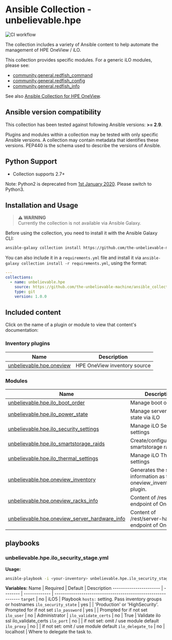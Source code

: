 # Ansible Collection - unbelievable.hpe

![CI workflow](https://github.com/the-unbelievable-machine/ansible_collection_hpe/actions/workflows/ci.yml/badge.svg)

The collection includes a variety of Ansible content to help automate the management of HPE OneView / iLO.

This collection provides specific modules. For a generic iLO modules, please see:

- [community.general.redfish_command](https://docs.ansible.com/ansible/latest/collections/community/general/redfish_command_module.html)
- [community.general.redfish_config](https://docs.ansible.com/ansible/latest/collections/community/general/redfish_config_module.html#ansible-collections-community-general-redfish-config-module)
- [community.general.redfish_info](https://docs.ansible.com/ansible/latest/collections/community/general/redfish_info_module.html#ansible-collections-community-general-redfish-info-module)

See also [Ansible Collection for HPE OneView](https://github.com/HewlettPackard/oneview-ansible-collection).

<!-- markdownlint-disable -->
<!--start requires_ansible-->
## Ansible version compatibility

This collection has been tested against following Ansible versions: **>= 2.9**.

Plugins and modules within a collection may be tested with only specific Ansible versions.
A collection may contain metadata that identifies these versions.
PEP440 is the schema used to describe the versions of Ansible.
<!--end requires_ansible-->
<!-- markdownlint-enable -->
## Python Support

- Collection supports 2.7+

Note: Python2 is deprecated from [1st January 2020](https://www.python.org/doc/sunset-python-2/). Please switch to Python3.

## Installation and Usage

> **⚠️ WARNING**  
> Currently the collection is not available via Ansible Galaxy.

Before using the collection, you need to install it with the Ansible Galaxy CLI:

```bash
ansible-galaxy collection install https://github.com/the-unbelievable-machine/ansible_collection_hpe.git,v1.0.0
```

You can also include it in a `requirements.yml` file and install it via
`ansible-galaxy collection install -r requirements.yml`, using the format:

```yaml
---
collections:
  - name: unbelievable.hpe
    source: https://github.com/the-unbelievable-machine/ansible_collection_hpe.git
    type: git
    version: 1.0.0
```

## Included content

Click on the name of a plugin or module to view that content's documentation:

<!-- markdownlint-disable -->
<!--start requires_ansible-->
<!--end requires_ansible-->

<!--start collection content-->
### Inventory plugins
Name | Description
--- | ---
[unbelievable.hpe.oneview](https://github.com/the-unbelievable-machine/ansible_collection_hpe/blob/v3.0.0/docs/unbelievable.hpe.oneview_inventory.rst)|HPE OneView inventory source

### Modules
Name | Description
--- | ---
[unbelievable.hpe.ilo_boot_order](https://github.com/the-unbelievable-machine/ansible_collection_hpe/blob/v3.0.0/docs/unbelievable.hpe.ilo_boot_order_module.rst)|Manage boot order
[unbelievable.hpe.ilo_power_state](https://github.com/the-unbelievable-machine/ansible_collection_hpe/blob/v3.0.0/docs/unbelievable.hpe.ilo_power_state_module.rst)|Manage server power state via iLO
[unbelievable.hpe.ilo_security_settings](https://github.com/the-unbelievable-machine/ansible_collection_hpe/blob/v3.0.0/docs/unbelievable.hpe.ilo_security_settings_module.rst)|Manage iLO Security settings
[unbelievable.hpe.ilo_smartstorage_raids](https://github.com/the-unbelievable-machine/ansible_collection_hpe/blob/v3.0.0/docs/unbelievable.hpe.ilo_smartstorage_raids_module.rst)|Create/configure/delete smartstorage raids
[unbelievable.hpe.ilo_thermal_settings](https://github.com/the-unbelievable-machine/ansible_collection_hpe/blob/v3.0.0/docs/unbelievable.hpe.ilo_thermal_settings_module.rst)|Manage iLO Thermal settings
[unbelievable.hpe.oneview_inventory](https://github.com/the-unbelievable-machine/ansible_collection_hpe/blob/v3.0.0/docs/unbelievable.hpe.oneview_inventory_module.rst)|Generates the same information as the oneview_inventory plugin.
[unbelievable.hpe.oneview_racks_info](https://github.com/the-unbelievable-machine/ansible_collection_hpe/blob/v3.0.0/docs/unbelievable.hpe.oneview_racks_info_module.rst)|Content of /rest/racks endpoint of OneView
[unbelievable.hpe.oneview_server_hardware_info](https://github.com/the-unbelievable-machine/ansible_collection_hpe/blob/v3.0.0/docs/unbelievable.hpe.oneview_server_hardware_info_module.rst)|Content of /rest/server-hardware endpoint of OneView

<!--end collection content-->
<!-- markdownlint-enable -->

## playbooks

### unbelievable.hpe.ilo_security_stage.yml

**Usage:**

```bash
ansible-playbook -i <your-inventory> unbelievable.hpe.ilo_security_stage.yml
```

**Variables:**
Name                    | Required  | Default       | Description
----------------------- | --------  | ------------- | -------------------------------------------------------------
`target`                | no        | iLO5          | Playbook `hosts:` setting. Pass inventory groups or hostnames
`ilo_security_state`    | yes       |               | 'Production' or 'HighSecurity'. Prompted for if not set
`ilo_password`          | yes       |               | Prompted for if not set
`ilo_user`              | no        | Administrator |
`ilo_validate_certs`    | no        | True          | Validate ilo ssl ilo_validate_certs
`ilo_port`              | no        |               | if not set: omit / use module default
`ilo_proxy`             | no        |               | if not set: omit / use module default
`ilo_delegate_to`       | no        | localhost     | Where to delegate the task to.
